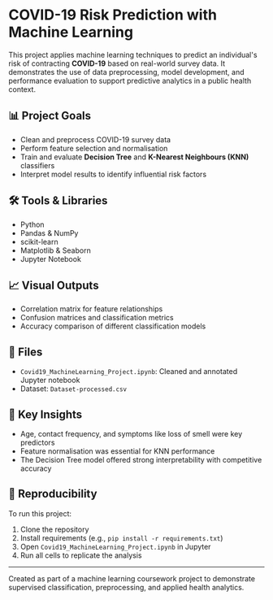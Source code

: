 # COVID-19 Risk Prediction with Machine Learning

This project applies machine learning techniques to predict an individual's risk of contracting **COVID-19** based on real-world survey data. It demonstrates the use of data preprocessing, model development, and performance evaluation to support predictive analytics in a public health context.

## 📊 Project Goals
- Clean and preprocess COVID-19 survey data
- Perform feature selection and normalisation
- Train and evaluate **Decision Tree** and **K-Nearest Neighbours (KNN)** classifiers
- Interpret model results to identify influential risk factors

## 🛠️ Tools & Libraries
- Python
- Pandas & NumPy
- scikit-learn
- Matplotlib & Seaborn
- Jupyter Notebook

## 📈 Visual Outputs
- Correlation matrix for feature relationships
- Confusion matrices and classification metrics
- Accuracy comparison of different classification models

## 📁 Files
- `Covid19_MachineLearning_Project.ipynb`: Cleaned and annotated Jupyter notebook
- Dataset: `Dataset-processed.csv` 

## 🧠 Key Insights
- Age, contact frequency, and symptoms like loss of smell were key predictors
- Feature normalisation was essential for KNN performance
- The Decision Tree model offered strong interpretability with competitive accuracy

## 🔄 Reproducibility
To run this project:
1. Clone the repository
2. Install requirements (e.g., `pip install -r requirements.txt`)
3. Open `Covid19_MachineLearning_Project.ipynb` in Jupyter
4. Run all cells to replicate the analysis

---

Created as part of a machine learning coursework project to demonstrate supervised classification, preprocessing, and applied health analytics.
